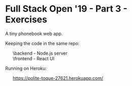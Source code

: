 # Full Stack Open '19 - Part 3 - Exercises

A tiny phonebook web app.

Keeping the code in the same repo:

&nbsp;&nbsp;&nbsp;&nbsp;&nbsp;&nbsp;\backend - Node.js server<br>
&nbsp;&nbsp;&nbsp;&nbsp;&nbsp;&nbsp;\frontend - React UI

Running on Heroku:

&nbsp;&nbsp;&nbsp;&nbsp;&nbsp;&nbsp;https://polite-toque-27621.herokuapp.com/
